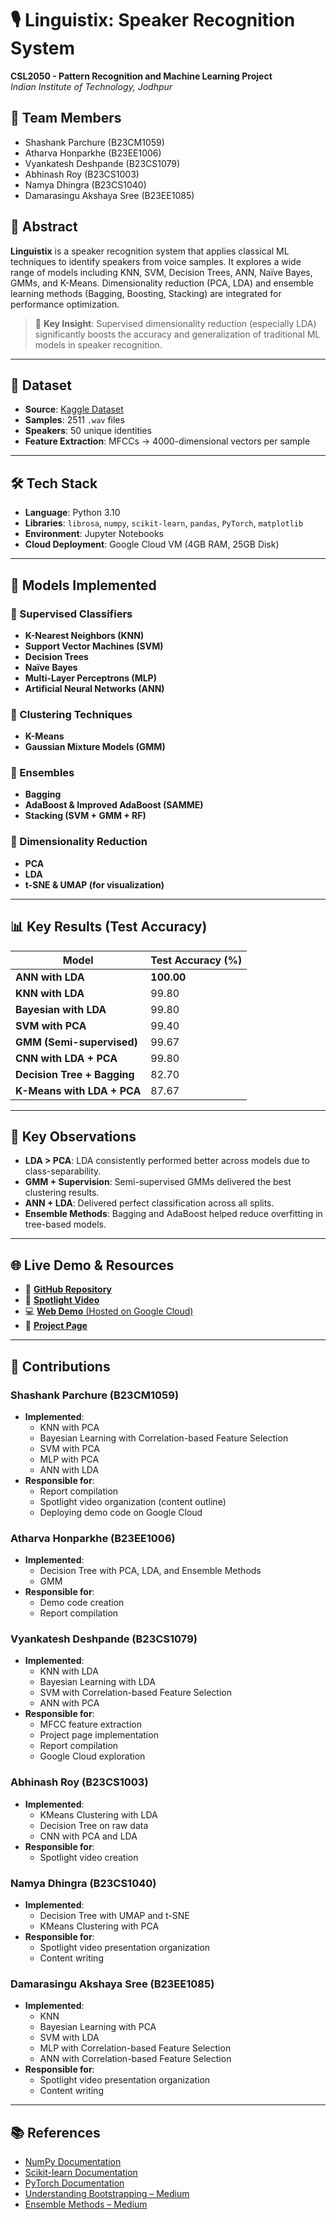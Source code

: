 # 🎙️ Linguistix: Speaker Recognition System

**CSL2050 - Pattern Recognition and Machine Learning Project**  
_Indian Institute of Technology, Jodhpur_

## 👥 Team Members
- Shashank Parchure (B23CM1059)  
- Atharva Honparkhe (B23EE1006)  
- Vyankatesh Deshpande (B23CS1079)  
- Abhinash Roy (B23CS1003)  
- Namya Dhingra (B23CS1040)  
- Damarasingu Akshaya Sree (B23EE1085)

## 📌 Abstract

**Linguistix** is a speaker recognition system that applies classical ML techniques to identify speakers from voice samples. It explores a wide range of models including KNN, SVM, Decision Trees, ANN, Naïve Bayes, GMMs, and K-Means. Dimensionality reduction (PCA, LDA) and ensemble learning methods (Bagging, Boosting, Stacking) are integrated for performance optimization.

> 🧠 **Key Insight**: Supervised dimensionality reduction (especially LDA) significantly boosts the accuracy and generalization of traditional ML models in speaker recognition.

---

## 📂 Dataset

- **Source**: [Kaggle Dataset](https://www.kaggle.com/datasets/vjcalling/speaker-recognition-audio-dataset)
- **Samples**: 2511 `.wav` files
- **Speakers**: 50 unique identities
- **Feature Extraction**: MFCCs → 4000-dimensional vectors per sample

---

## 🛠️ Tech Stack

- **Language**: Python 3.10
- **Libraries**: `librosa`, `numpy`, `scikit-learn`, `pandas`, `PyTorch`, `matplotlib`
- **Environment**: Jupyter Notebooks
- **Cloud Deployment**: Google Cloud VM (4GB RAM, 25GB Disk)

---

## 🧪 Models Implemented

### 🔹 Supervised Classifiers
- **K-Nearest Neighbors (KNN)**
- **Support Vector Machines (SVM)**
- **Decision Trees**
- **Naïve Bayes**
- **Multi-Layer Perceptrons (MLP)**
- **Artificial Neural Networks (ANN)**

### 🔹 Clustering Techniques
- **K-Means**
- **Gaussian Mixture Models (GMM)**

### 🔹 Ensembles
- **Bagging**
- **AdaBoost & Improved AdaBoost (SAMME)**
- **Stacking (SVM + GMM + RF)**

### 🔹 Dimensionality Reduction
- **PCA**
- **LDA**
- **t-SNE & UMAP (for visualization)**

---

## 📊 Key Results (Test Accuracy)

| Model                          | Test Accuracy (%) |
|-------------------------------|--------------|
| **ANN with LDA**              | **100.00**   |
| **KNN with LDA**              | 99.80        |
| **Bayesian with LDA**         | 99.80        |
| **SVM with PCA**              | 99.40        |
| **GMM (Semi-supervised)**     | 99.67        |
| **CNN with LDA + PCA**        | 99.80        |
| **Decision Tree + Bagging**   | 82.70        |
| **K-Means with LDA + PCA**    | 87.67        |

---

## 📌 Key Observations

- **LDA > PCA**: LDA consistently performed better across models due to class-separability.
- **GMM + Supervision**: Semi-supervised GMMs delivered the best clustering results.
- **ANN + LDA**: Delivered perfect classification across all splits.
- **Ensemble Methods**: Bagging and AdaBoost helped reduce overfitting in tree-based models.

---

## 🌐 Live Demo & Resources

- 🔗 [**GitHub Repository**](https://github.com/RepoRogue123/Linguistix)  
- 🎥 [**Spotlight Video**](https://youtu.be/yORB3cY9WDA)  
- 💻 [**Web Demo** (Hosted on Google Cloud)](http://34.121.3.96:8080/)  
- 📄 [**Project Page**](https://vyankateshd206.github.io/Linguistix/)  

---

## 🤝 Contributions

### **Shashank Parchure (B23CM1059)**
- **Implemented**:  
  - KNN with PCA  
  - Bayesian Learning with Correlation-based Feature Selection  
  - SVM with PCA  
  - MLP with PCA  
  - ANN with LDA  
- **Responsible for**:  
  - Report compilation  
  - Spotlight video organization (content outline)  
  - Deploying demo code on Google Cloud  

### **Atharva Honparkhe (B23EE1006)**
- **Implemented**:  
  - Decision Tree with PCA, LDA, and Ensemble Methods  
  - GMM  
- **Responsible for**:  
  - Demo code creation  
  - Report compilation  

### **Vyankatesh Deshpande (B23CS1079)**
- **Implemented**:  
  - KNN with LDA  
  - Bayesian Learning with LDA  
  - SVM with Correlation-based Feature Selection  
  - ANN with PCA  
- **Responsible for**:  
  - MFCC feature extraction  
  - Project page implementation  
  - Report compilation  
  - Google Cloud exploration  

### **Abhinash Roy (B23CS1003)**
- **Implemented**:  
  - KMeans Clustering with LDA  
  - Decision Tree on raw data  
  - CNN with PCA and LDA  
- **Responsible for**:  
  - Spotlight video creation  

### **Namya Dhingra (B23CS1040)**
- **Implemented**:  
  - Decision Tree with UMAP and t-SNE  
  - KMeans Clustering with PCA  
- **Responsible for**:  
  - Spotlight video presentation organization  
  - Content writing  

### **Damarasingu Akshaya Sree (B23EE1085)**
- **Implemented**:  
  - KNN  
  - Bayesian Learning with PCA  
  - SVM with LDA  
  - MLP with Correlation-based Feature Selection  
  - ANN with Correlation-based Feature Selection  
- **Responsible for**:  
  - Spotlight video presentation organization  
  - Content writing  

---

## 📚 References

- [NumPy Documentation](https://numpy.org/doc/)
- [Scikit-learn Documentation](https://scikit-learn.org/stable/documentation.html)
- [PyTorch Documentation](https://pytorch.org/docs/stable/index.html)
- [Understanding Bootstrapping – Medium](https://medium.com/@wl8380/understanding-the-bootstrapping-process-in-machine-learning-a6372bf7b4e2)
- [Ensemble Methods – Medium](https://medium.com/@shashank25.it/ensemble-methods-in-machine-learning-2d4cc7513c77)

